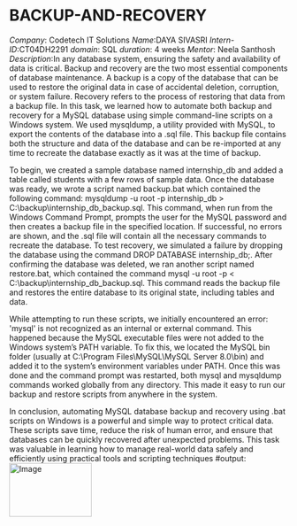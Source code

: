 # BACKUP-AND-RECOVERY
*Company*: Codetech IT Solutions
*Name*:DAYA SIVASRI
*Intern-ID*:CT04DH2291
*domain*: SQL
*duration*: 4 weeks
*Mentor*: Neela Santhosh
*Description*:In any database system, ensuring the safety and availability of data is critical. Backup and recovery are the two most essential components of database maintenance. A backup is a copy of the database that can be used to restore the original data in case of accidental deletion, corruption, or system failure. Recovery refers to the process of restoring that data from a backup file. In this task, we learned how to automate both backup and recovery for a MySQL database using simple command-line scripts on a Windows system. We used mysqldump, a utility provided with MySQL, to export the contents of the database into a .sql file. This backup file contains both the structure and data of the database and can be re-imported at any time to recreate the database exactly as it was at the time of backup.

To begin, we created a sample database named internship_db and added a table called students with a few rows of sample data. Once the database was ready, we wrote a script named backup.bat which contained the following command: mysqldump -u root -p internship_db > C:\backup\internship_db_backup.sql. This command, when run from the Windows Command Prompt, prompts the user for the MySQL password and then creates a backup file in the specified location. If successful, no errors are shown, and the .sql file will contain all the necessary commands to recreate the database. To test recovery, we simulated a failure by dropping the database using the command DROP DATABASE internship_db;. After confirming the database was deleted, we ran another script named restore.bat, which contained the command mysql -u root -p < C:\backup\internship_db_backup.sql. This command reads the backup file and restores the entire database to its original state, including tables and data.

While attempting to run these scripts, we initially encountered an error: 'mysql' is not recognized as an internal or external command. This happened because the MySQL executable files were not added to the Windows system’s PATH variable. To fix this, we located the MySQL bin folder (usually at C:\Program Files\MySQL\MySQL Server 8.0\bin) and added it to the system’s environment variables under PATH. Once this was done and the command prompt was restarted, both mysql and mysqldump commands worked globally from any directory. This made it easy to run our backup and restore scripts from anywhere in the system.

In conclusion, automating MySQL database backup and recovery using .bat scripts on Windows is a powerful and simple way to protect critical data. These scripts save time, reduce the risk of human error, and ensure that databases can be quickly recovered after unexpected problems. This task was valuable in learning how to manage real-world data safely and efficiently using practical tools and scripting techniques
#output:<img width="149" height="97" alt="Image" src="https://github.com/user-attachments/assets/1cd68194-76d8-4d33-8206-837b99c1c3d2" />


